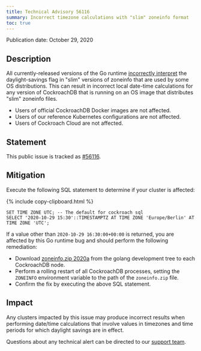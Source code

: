 ```yaml
---
title: Technical Advisory 56116
summary: Incorrect timezone calculations with "slim" zoneinfo format
toc: true
---
```


Publication date: October 29, 2020

## Description
All currently-released versions of the Go runtime [incorrectly interpret](https://github.com/golang/go/issues/42138) the daylight-savings flag in "slim" versions of zoneinfo that are used by some OS distributions. This can result in incorrect local date-time calculations for any version of CockroachDB that is running on an OS image that distributes "slim" zoneinfo files.

- Users of official CockroachDB Docker images are not affected.
- Users of our reference Kubernetes configurations are not affected.
- Users of Cockroach Cloud are not affected.

## Statement
This public issue is tracked as [#56116][#56116].

## Mitigation
Execute the following SQL statement to determine if your cluster is affected:

{% include copy-clipboard.html %}
```
SET TIME ZONE UTC; -- The default for cockroach sql
SELECT '2020-10-29 15:30'::TIMESTAMPTZ AT TIME ZONE 'Europe/Berlin' AT TIME ZONE 'UTC';
```

If a value other than `2020-10-29 16:30:00+00:00` is returned, you are affected by this Go runtime bug and should perform the following remediation:

- Download [zoneinfo.zip 2020a](https://github.com/golang/go/tree/5c9a8c0761ae643828a4526db764ac7a50a1a24d/lib/time) from the golang development tree to each CockroachDB node.
- Perform a rolling restart of all CockroachDB processes, setting the `ZONEINFO` environment variable to the path of the `zoneinfo.zip` file.
- Confirm the fix by executing the above SQL statement.

## Impact
Any clusters impacted by this issue may produce incorrect results when performing date/time calculations that involve values in timezones and time periods for which daylight savings are in effect.

Questions about any technical alert can be directed to our [support team](https://support.cockroachlabs.com/).

[#56116]: https://github.com/cockroachdb/cockroach/issues/56116

